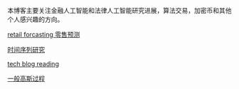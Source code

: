 本博客主要关注金融人工智能和法律人工智能研究进展，算法交易，加密币和其他个人感兴趣的方向。 





[retail forcasting 零售预测](timeseries\retail_forcasting.MD)


[时间序列研究](timeseries\tss.md)


[tech blog reading](blog_reading\README.md)

[一般高斯过程](deep_gaussian_process/gaussianprocessformachinelearning.md)